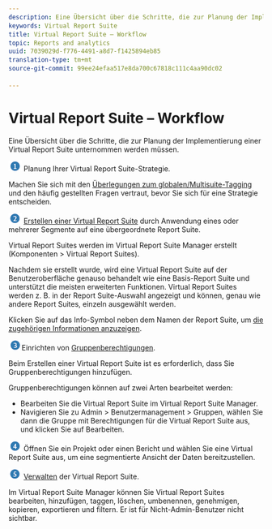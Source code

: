 ```yaml
---
description: Eine Übersicht über die Schritte, die zur Planung der Implementierung einer Virtual Report Suite unternommen werden müssen.
keywords: Virtual Report Suite
title: Virtual Report Suite – Workflow
topic: Reports and analytics
uuid: 7039029d-f776-4491-a8d7-f1425894eb85
translation-type: tm+mt
source-git-commit: 99ee24efaa517e8da700c67818c111c4aa90dc02

---
```



# Virtual Report Suite – Workflow

Eine Übersicht über die Schritte, die zur Planung der Implementierung einer Virtual Report Suite unternommen werden müssen.

![](assets/step1_icon.png) Planung Ihrer Virtual Report Suite-Strategie.

Machen Sie sich mit den [Überlegungen zum globalen/Multisuite-Tagging](/help/components/vrs/vrs-considerations.md) und den häufig gestellten Fragen vertraut, bevor Sie sich für eine Strategie entscheiden.

![](assets/step2_icon.png) [Erstellen einer Virtual Report Suite](/help/components/vrs/c-workflow-vrs/vrs-create.md) durch Anwendung eines oder mehrerer Segmente auf eine übergeordnete Report Suite.

Virtual Report Suites werden im Virtual Report Suite Manager erstellt (Komponenten &gt; Virtual Report Suites).

Nachdem sie erstellt wurde, wird eine Virtual Report Suite auf der Benutzeroberfläche genauso behandelt wie eine Basis-Report Suite und unterstützt die meisten erweiterten Funktionen. Virtual Report Suites werden z. B. in der Report Suite-Auswahl angezeigt und können, genau wie andere Report Suites, einzeln ausgewählt werden.

Klicken Sie auf das Info-Symbol neben dem Namen der Report Suite, um [die zugehörigen Informationen anzuzeigen](/help/components/vrs/c-workflow-vrs/vrs-view.md).

![](assets/step3_icon.png)Einrichten von [Gruppenberechtigungen](/help/components/vrs/c-workflow-vrs/vrs-create.md).

Beim Erstellen einer Virtual Report Suite ist es erforderlich, dass Sie Gruppenberechtigungen hinzufügen.

Gruppenberechtigungen können auf zwei Arten bearbeitet werden:

* Bearbeiten Sie die Virtual Report Suite im Virtual Report Suite Manager.
* Navigieren Sie zu Admin &gt; Benutzermanagement &gt; Gruppen, wählen Sie dann die Gruppe mit Berechtigungen für die Virtual Report Suite aus, und klicken Sie auf Bearbeiten.

![](assets/step4_icon.png) Öffnen Sie ein Projekt oder einen Bericht und wählen Sie eine Virtual Report Suite aus, um eine segmentierte Ansicht der Daten bereitzustellen.

![](assets/step5_icon.png) [Verwalten](/help/components/vrs/c-workflow-vrs/vrs-manage.md) der Virtual Report Suite.

Im Virtual Report Suite Manager können Sie Virtual Report Suites bearbeiten, hinzufügen, taggen, löschen, umbenennen, genehmigen, kopieren, exportieren und filtern. Er ist für Nicht-Admin-Benutzer nicht sichtbar.
